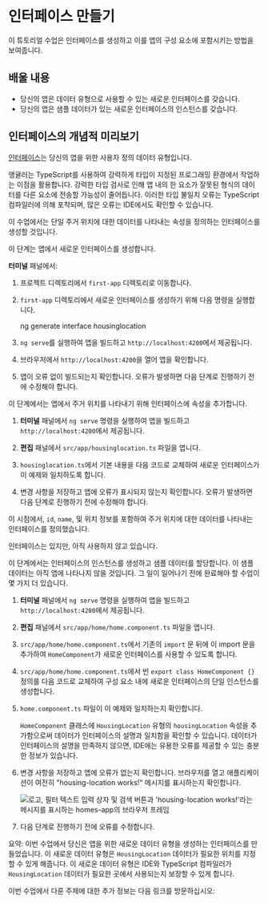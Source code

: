# 인터페이스 만들기

이 튜토리얼 수업은 인터페이스를 생성하고 이를 앱의 구성 요소에 포함시키는 방법을 보여줍니다.

<docs-video src="https://www.youtube.com/embed/eM3zi_n7lNs?si=YkFSeUeV8Ixtz8pm"/>

## 배울 내용

* 당신의 앱은 데이터 유형으로 사용할 수 있는 새로운 인터페이스를 갖습니다.
* 당신의 앱은 샘플 데이터가 있는 새로운 인터페이스의 인스턴스를 갖습니다.

## 인터페이스의 개념적 미리보기

[인터페이스](https://www.typescriptlang.org/docs/handbook/interfaces.html)는 당신의 앱을 위한 사용자 정의 데이터 유형입니다.

앵귤러는 TypeScript를 사용하여 강력하게 타입이 지정된 프로그래밍 환경에서 작업하는 이점을 활용합니다.
강력한 타입 검사로 인해 앱 내의 한 요소가 잘못된 형식의 데이터를 다른 요소에 전송할 가능성이 줄어듭니다.
이러한 타입 불일치 오류는 TypeScript 컴파일러에 의해 포착되며, 많은 오류는 IDE에서도 확인할 수 있습니다.

이 수업에서는 단일 주거 위치에 대한 데이터를 나타내는 속성을 정의하는 인터페이스를 생성할 것입니다.

<docs-workflow>

<docs-step title="새 Angular 인터페이스 생성">
이 단계는 앱에서 새로운 인터페이스를 생성합니다.

**터미널** 패널에서:

1. 프로젝트 디렉토리에서 `first-app` 디렉토리로 이동합니다.
1. `first-app` 디렉토리에서 새로운 인터페이스를 생성하기 위해 다음 명령을 실행합니다.

    <docs-code language="shell">

    ng generate interface housinglocation

    </docs-code>

1. `ng serve`를 실행하여 앱을 빌드하고 `http://localhost:4200`에서 제공됩니다.
1. 브라우저에서 `http://localhost:4200`을 열어 앱을 확인합니다.
1. 앱이 오류 없이 빌드되는지 확인합니다.
   오류가 발생하면 다음 단계로 진행하기 전에 수정해야 합니다.
</docs-step>

<docs-step title="새 인터페이스에 속성 추가">
이 단계에서는 앱에서 주거 위치를 나타내기 위해 인터페이스에 속성을 추가합니다.

1. **터미널** 패널에서 `ng serve` 명령을 실행하여 앱을 빌드하고 `http://localhost:4200`에서 제공됩니다. 
1. **편집** 패널에서 `src/app/housinglocation.ts` 파일을 엽니다.
1. `housinglocation.ts`에서 기본 내용을 다음 코드로 교체하여 새로운 인터페이스가 이 예제와 일치하도록 합니다.

    <docs-code header="src/app/housinglocation.ts 업데이트" path="adev/src/content/tutorials/first-app/steps/05-inputs/src/app/housinglocation.ts" visibleLines="[1,10]" />

1. 변경 사항을 저장하고 앱에 오류가 표시되지 않는지 확인합니다. 오류가 발생하면 다음 단계로 진행하기 전에 수정해야 합니다.

이 시점에서, `id`, `name`, 및 위치 정보를 포함하여 주거 위치에 대한 데이터를 나타내는 인터페이스를 정의했습니다.
</docs-step>

<docs-step title="앱을 위한 테스트 주택 생성">
인터페이스는 있지만, 아직 사용하지 않고 있습니다.

이 단계에서는 인터페이스의 인스턴스를 생성하고 샘플 데이터를 할당합니다.
이 샘플 데이터는 아직 앱에 나타나지 않을 것입니다.
그 일이 일어나기 전에 완료해야 할 수업이 몇 가지 더 있습니다.

1. **터미널** 패널에서 `ng serve` 명령을 실행하여 앱을 빌드하고 `http://localhost:4200`에서 제공됩니다.
1. **편집** 패널에서 `src/app/home/home.component.ts` 파일을 엽니다.
1. `src/app/home/home.component.ts`에서 기존의 `import` 문 뒤에 이 import 문을 추가하여 `HomeComponent`가 새로운 인터페이스를 사용할 수 있도록 합니다.

    <docs-code header="src/app/home/home.component.ts에 HomeComponent 가져오기" path="adev/src/content/tutorials/first-app/steps/05-inputs/src/app/home/home.component.ts" visibleLines="[4]"/>

1. `src/app/home/home.component.ts`에서 빈 `export class HomeComponent {}` 정의를 다음 코드로 교체하여 구성 요소 내에 새로운 인터페이스의 단일 인스턴스를 생성합니다.

    <docs-code header="src/app/home/home.component.ts에 샘플 데이터 추가" path="adev/src/content/tutorials/first-app/steps/05-inputs/src/app/home/home.component.ts" visibleLines="[23,36]"/>

1. `home.component.ts` 파일이 이 예제와 일치하는지 확인합니다.

    <docs-code header="src/app/home/home.component.ts" path="adev/src/content/tutorials/first-app/steps/05-inputs/src/app/home/home.component.ts" visibleLines="[1,36]" />

    `HomeComponent` 클래스에 `HousingLocation` 유형의 `housingLocation` 속성을 추가함으로써 데이터가 인터페이스의 설명과 일치함을 확인할 수 있습니다. 데이터가 인터페이스의 설명을 만족하지 않으면, IDE에는 유용한 오류를 제공할 수 있는 충분한 정보가 있습니다.

1. 변경 사항을 저장하고 앱에 오류가 없는지 확인합니다. 브라우저를 열고 애플리케이션이 여전히 "housing-location works!" 메시지를 표시하는지 확인합니다.

    <img alt="로고, 필터 텍스트 입력 상자 및 검색 버튼과 'housing-location works!'라는 메시지를 표시하는 homes-app의 브라우저 프레임" src="assets/images/tutorials/first-app/homes-app-lesson-03-step-2.png">

1. 다음 단계로 진행하기 전에 오류를 수정합니다.
</docs-step>

</docs-workflow>

요약: 이번 수업에서 당신은 앱을 위한 새로운 데이터 유형을 생성하는 인터페이스를 만들었습니다.
이 새로운 데이터 유형은 `HousingLocation` 데이터가 필요한 위치를 지정할 수 있게 해줍니다.
이 새로운 데이터 유형은 IDE와 TypeScript 컴파일러가 `HousingLocation` 데이터가 필요한 곳에서 사용되는지 보장할 수 있게 합니다.

이번 수업에서 다룬 주제에 대한 추가 정보는 다음 링크를 방문하십시오:

<docs-pill-row>
  <docs-pill href="cli/generate/interface" title="ng generate interface"/>
  <docs-pill href="cli/generate" title="ng generate"/>
</docs-pill-row>